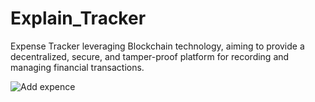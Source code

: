 # Explain_Tracker
 Expense Tracker leveraging Blockchain technology,  aiming to provide a decentralized, secure, and tamper-proof platform for  recording and managing financial transactions. 

 
![Add expence](https://github.com/user-attachments/assets/3d95f7e8-0dfc-4f0d-84b7-ea293ae4c4d8)



